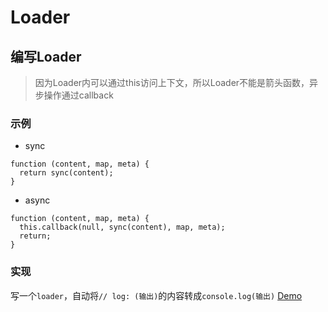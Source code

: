 # Loader
## 编写Loader
> 因为Loader内可以通过this访问上下文，所以Loader不能是箭头函数，异步操作通过callback
### 示例
- sync
```
function (content, map, meta) {
  return sync(content);
}
```
- async
```
function (content, map, meta) {
  this.callback(null, sync(content), map, meta);
  return;
}
```

### 实现
写一个`loader`，自动将`// log: (输出)`的内容转成`console.log(输出)`
[Demo](./demo.png)
